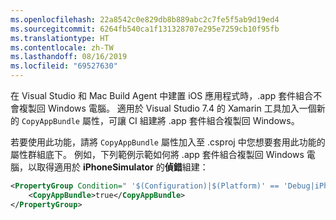 ```yaml
---
ms.openlocfilehash: 22a8542c0e829db8b889abc2c7fe5f5ab9d19ed4
ms.sourcegitcommit: 6264fb540ca1f131328707e295e7259cb10f95fb
ms.translationtype: HT
ms.contentlocale: zh-TW
ms.lasthandoff: 08/16/2019
ms.locfileid: "69527630"
---
```


在 Visual Studio 和 Mac Build Agent 中建置 iOS 應用程式時，.app 套件組合不會複製回 Windows 電腦。 適用於 Visual Studio 7.4 的 Xamarin 工具加入一個新的 `CopyAppBundle` 屬性，可讓 CI 組建將 .app 套件組合複製回 Windows。

若要使用此功能，請將 `CopyAppBundle` 屬性加入至 .csproj 中您想要套用此功能的屬性群組底下。 例如，下列範例示範如何將 .app 套件組合複製回 Windows 電腦，以取得適用於 **iPhoneSimulator** 的**偵錯**組建：

```xml
<PropertyGroup Condition=" '$(Configuration)|$(Platform)' == 'Debug|iPhoneSimulator' ">
    <CopyAppBundle>true</CopyAppBundle>
</PropertyGroup>
```
